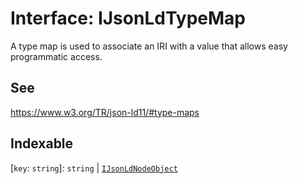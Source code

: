 # Interface: IJsonLdTypeMap

A type map is used to associate an IRI with a value that allows easy programmatic access.

## See

https://www.w3.org/TR/json-ld11/#type-maps

## Indexable

\[`key`: `string`\]: `string` \| [`IJsonLdNodeObject`](IJsonLdNodeObject.md)
